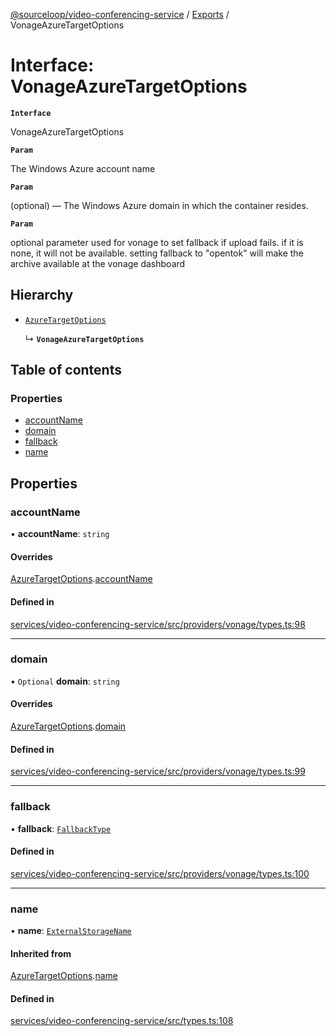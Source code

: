 [@sourceloop/video-conferencing-service](../README.md) / [Exports](../modules.md) / VonageAzureTargetOptions

# Interface: VonageAzureTargetOptions

**`Interface`**

VonageAzureTargetOptions

**`Param`**

The Windows Azure account name

**`Param`**

(optional) — The Windows Azure domain in which the container resides.

**`Param`**

optional parameter used for vonage to set fallback if upload fails.
 if it is none, it will not be available.
setting fallback to "opentok" will make the archive available  at the vonage dashboard

## Hierarchy

- [`AzureTargetOptions`](AzureTargetOptions.md)

  ↳ **`VonageAzureTargetOptions`**

## Table of contents

### Properties

- [accountName](VonageAzureTargetOptions.md#accountname)
- [domain](VonageAzureTargetOptions.md#domain)
- [fallback](VonageAzureTargetOptions.md#fallback)
- [name](VonageAzureTargetOptions.md#name)

## Properties

### accountName

• **accountName**: `string`

#### Overrides

[AzureTargetOptions](AzureTargetOptions.md).[accountName](AzureTargetOptions.md#accountname)

#### Defined in

[services/video-conferencing-service/src/providers/vonage/types.ts:98](https://github.com/sourcefuse/loopback4-microservice-catalog/blob/bc2553587/services/video-conferencing-service/src/providers/vonage/types.ts#L98)

___

### domain

• `Optional` **domain**: `string`

#### Overrides

[AzureTargetOptions](AzureTargetOptions.md).[domain](AzureTargetOptions.md#domain)

#### Defined in

[services/video-conferencing-service/src/providers/vonage/types.ts:99](https://github.com/sourcefuse/loopback4-microservice-catalog/blob/bc2553587/services/video-conferencing-service/src/providers/vonage/types.ts#L99)

___

### fallback

• **fallback**: [`FallbackType`](../enums/VonageEnums.FallbackType.md)

#### Defined in

[services/video-conferencing-service/src/providers/vonage/types.ts:100](https://github.com/sourcefuse/loopback4-microservice-catalog/blob/bc2553587/services/video-conferencing-service/src/providers/vonage/types.ts#L100)

___

### name

• **name**: [`ExternalStorageName`](../enums/ExternalStorageName.md)

#### Inherited from

[AzureTargetOptions](AzureTargetOptions.md).[name](AzureTargetOptions.md#name)

#### Defined in

[services/video-conferencing-service/src/types.ts:108](https://github.com/sourcefuse/loopback4-microservice-catalog/blob/bc2553587/services/video-conferencing-service/src/types.ts#L108)

